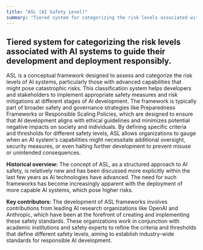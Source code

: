 ```yaml
---
title: "ASL (AI Safety Level)"
summary: "Tiered system for categorizing the risk levels associated with AI systems to guide their development and deployment responsibly."
---
```


## Tiered system for categorizing the risk levels associated with AI systems to guide their development and deployment responsibly.

ASL is a conceptual framework designed to assess and categorize the risk levels of AI systems, particularly those with advanced capabilities that might pose catastrophic risks. This classification system helps developers and stakeholders to implement appropriate safety measures and risk mitigations at different stages of AI development. The framework is typically part of broader safety and governance strategies like Preparedness Frameworks or Responsible Scaling Policies, which are designed to ensure that AI development aligns with ethical guidelines and minimizes potential negative impacts on society and individuals. By defining specific criteria and thresholds for different safety levels, ASL allows organizations to gauge when an AI system's capabilities might necessitate additional oversight, security measures, or even halting further development to prevent misuse or unintended consequences.

**Historical overview:** The concept of ASL, as a structured approach to AI safety, is relatively new and has been discussed more explicitly within the last few years as AI technologies have advanced. The need for such frameworks has become increasingly apparent with the deployment of more capable AI systems, which pose higher risks.

**Key contributors:** The development of ASL frameworks involves contributions from leading AI research organizations like OpenAI and Anthropic, which have been at the forefront of creating and implementing these safety standards. These organizations work in conjunction with academic institutions and safety experts to refine the criteria and thresholds that define different safety levels, aiming to establish industry-wide standards for responsible AI development.
